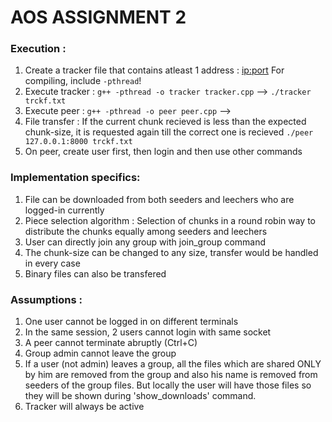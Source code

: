 # AOS ASSIGNMENT 2

### Execution :
1) Create a tracker file that contains atleast 1 address : <ip:port>
For compiling, include `-pthread`!
2) Execute tracker : `g++ -pthread -o tracker tracker.cpp` --> `./tracker trckf.txt`
3) Execute peer : `g++ -pthread -o peer peer.cpp` -->
3) File transfer : If the current chunk recieved is less than the expected chunk-size, it is requested again till the correct one is recieved `./peer 127.0.0.1:8000 trckf.txt`
4) On peer, create user first, then login and then use other commands

### Implementation specifics:
1) File can be downloaded from both seeders and leechers who are logged-in currently
2) Piece selection algorithm : Selection of chunks in a round robin way to distribute the chunks equally among seeders and leechers
3) User can directly join any group with join_group command
4) The chunk-size can be changed to any size, transfer would be handled in every case
5) Binary files can also be transfered

### Assumptions :
1) One user cannot be logged in on different terminals
2) In the same session, 2 users cannot login with same socket
3) A peer cannot terminate abruptly (Ctrl+C)
4) Group admin cannot leave the group
5) If a user (not admin) leaves a group, all the files which are shared ONLY by him are removed from the group and also his name is removed from seeders of the group files. But locally the user will have those files so they will be shown during 'show_downloads' command.
6) Tracker will always be active





